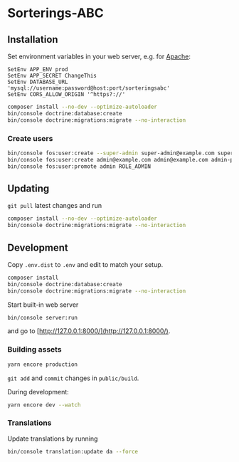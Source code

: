 # Sorterings-ABC

## Installation

Set environment variables in your web server, e.g. for [Apache](https://httpd.apache.org/docs/2.4/mod/mod_env.html#setenv):

```
SetEnv APP_ENV prod
SetEnv APP_SECRET ChangeThis
SetEnv DATABASE_URL 'mysql://username:password@host:port/sorteringsabc'
SetEnv CORS_ALLOW_ORIGIN '^https?://'
```

```sh
composer install --no-dev --optimize-autoloader
bin/console doctrine:database:create
bin/console doctrine:migrations:migrate --no-interaction
```

### Create users

```sh
bin/console fos:user:create --super-admin super-admin@example.com super-admin@example.com super-admin-password
bin/console fos:user:create admin@example.com admin@example.com admin-password
bin/console fos:user:promote admin ROLE_ADMIN
```

## Updating

`git pull` latest changes and run

```sh
composer install --no-dev --optimize-autoloader
bin/console doctrine:migrations:migrate --no-interaction
```

## Development

Copy `.env.dist` to `.env` and edit to match your setup.

```sh
composer install
bin/console doctrine:database:create
bin/console doctrine:migrations:migrate --no-interaction
```

Start built-in web server

```sh
bin/console server:run
```

and go to [http://127.0.0.1:8000/](http://127.0.0.1:8000/).

### Building assets

```sh
yarn encore production
```

`git add` and `commit` changes in `public/build`.

During development:

```sh
yarn encore dev --watch
```

### Translations

Update translations by running

```sh
bin/console translation:update da --force
```
